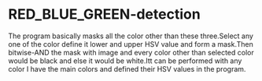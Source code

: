 # RED_BLUE_GREEN-detection
The program basically masks all the color other than these three.Select any one of the color define it lower and upper HSV value and form a mask.Then bitwise-AND the mask with image and every color other than selected color would be black and else it would be white.Itt can be performed with any color I have the main colors and defined their HSV values in the program.
